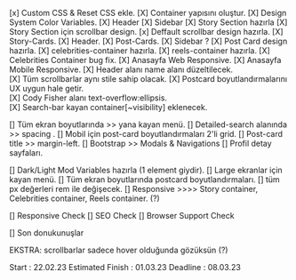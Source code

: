 [x] Custom CSS & Reset CSS ekle.
[X] Container yapısını oluştur.
[X] Design System Color Variables.
[X] Header
[X] Sidebar
[X] Story Section hazırla
[X] Story Section için scrollbar design.
[x] Deffault scrollbar design hazırla.
[X] Story-Cards.
[X] Header.
[X] Post-Cards.
[X] Sidebar ?
[X] Post Card design hazırla.
[X] celebrities-container hazırla.
[X] reels-container hazırla.
[X] Celebrities Container bug fix.
[X] Anasayfa Web Responsive.
[X] Anasayfa Mobile Responsive.
[X] Header alanı name alanı düzeltilecek.  
[X] Tüm scrollbarlar aynı stile sahip olacak.
[X] Postcard boyutlandırmalarını UX uygun hale getir.  
[X] Cody Fisher alanı text-overflow:ellipsis.  
[X] Search-bar kayan container[~visibility] eklenecek. 

[] Tüm ekran boyutlarında >> yana kayan menü.
[] Detailed-search alanında >> spacing .
[] Mobil için post-card boyutlandırmaları 2'li grid.
[] Post-card title >> margin-left.
[] Bootstrap >> Modals & Navigations
[] Profil detay sayfaları.


[] Dark/Light Mod Variables hazırla (1 element giydir). 
[] Large ekranlar için kayan menü.
[] Tüm ekran boyutlarında postcard boyutlandırmaları.
[] tüm px değerleri rem ile değişecek. 
[] Responsive >>>> Story container, Celebrities container, Reels container. (?)

[] Responsive Check
[] SEO Check
[] Browser Support Check

[] Son donukunuşlar

EKSTRA:
scrollbarlar sadece hover olduğunda gözüksün (?)




Start : 22.02.23
Estimated Finish : 01.03.23
Deadline : 08.03.23
